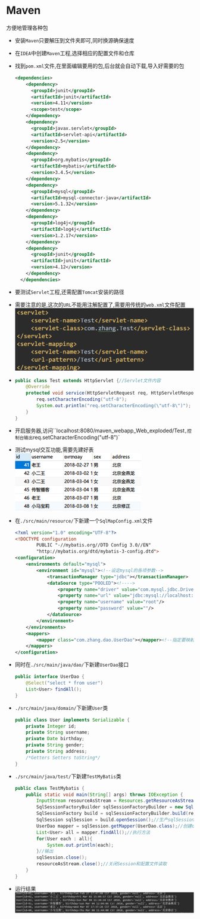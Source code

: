 # Maven

方便地管理各种包

*   安装`Maven`只要解压到文件夹即可,同时换源确保速度

*   在`IDEA`中创建`Maven`工程,选择相应的配置文件和仓库

*   找到`pom.xml`文件,在里面编辑要用的包,后台就会自动下载,导入好需要的包

    ```xml
    <dependencies>
        <dependency>
          <groupId>junit</groupId>
          <artifactId>junit</artifactId>
          <version>4.11</version>
          <scope>test</scope>
        </dependency>
        <dependency>
          <groupId>javax.servlet</groupId>
          <artifactId>servlet-api</artifactId>
          <version>2.5</version>
        </dependency>
        <dependency>
          <groupId>org.mybatis</groupId>
          <artifactId>mybatis</artifactId>
          <version>3.4.5</version>
        </dependency>
        <dependency>
          <groupId>mysql</groupId>
          <artifactId>mysql-connector-java</artifactId>
          <version>5.1.32</version>
        </dependency>
        <dependency>
          <groupId>log4j</groupId>
          <artifactId>log4j</artifactId>
          <version>1.2.17</version>
        </dependency>
        <dependency>
          <groupId>junit</groupId>
          <artifactId>junit</artifactId>
          <version>4.12</version>
        </dependency>
      </dependencies>
    ```

*   要测试`Servlet`工程,还需配置`Tomcat`安装的路径

*   需要注意的是,这次的`URL`不能用注解配置了,需要用传统的`web.xml`文件配置![image-20191104104648080](image-20191104104648080.png)

*   ```java
    public class Test extends HttpServlet {//Servlet文件内容
        @Override
        protected void service(HttpServletRequest req, HttpServletResponse resp) throws ServletException, IOException {
            req.setCharacterEncoding("utf-8");
            System.out.println("req.setCharacterEncoding(\"utf-8\")");
        }
    }
    ```

*   开启服务器,访问``localhost:8080/maven_webapp_Web_exploded/Test`,控制台输出`req.setCharacterEncoding("utf-8")`

*   测试mysql交互功能,需要先建好表![image-20191104104951388](image-20191104104951388.png)

*   在`./src/main/resource/`下新建一个`SqlMapConfig.xml`文件

    ```xml
    <?xml version="1.0" encoding="UTF-8"?>
    <!DOCTYPE configuration
            PUBLIC "-//mybatis.org//DTD Config 3.0//EN"
            "http://mybatis.org/dtd/mybatis-3-config.dtd">
    <configuration>
        <environments default="mysql">
            <environment id="mysql"><!--设定mysql的各项参数-->
                <transactionManager type="jdbc"></transactionManager>
                <dataSource type="POOLED"><!---->
                    <property name="driver" value="com.mysql.jdbc.Driver"/>
                    <property name="url" value="jdbc:mysql://localhost:3306/test"/>
                    <property name="username" value="root"/>
                    <property name="password" value=""/>
                </dataSource>
            </environment>
        </environments>
        <mappers>
            <mapper class="com.zhang.dao.UserDao"></mapper><!--指定要映射的接口-->
        </mappers>
    </configuration>
    ```

*   同时在`./src/main/java/dao/`下新建`UserDao`接口

    ```java
    public interface UserDao {
        @Select("select * from user")
        List<User> findAll();
    }
    ```

*   `./src/main/java/domain/`下新建`User`类

    ```java
    public class User implements Serializable {
        private Integer id;
        private String username;
        private Date birthday;
        private String gender;
        private String address;
        /*Getters Setters toString*/
    }
    ```

*   `./src/main/java/test/`下新建`TestMyBatis`类

    ```java
    public class TestMybatis {
        public static void main(String[] args) throws IOException {
            InputStream resourceAsStream = Resources.getResourceAsStream("SqlMapConfig.xml");//读取配置文件
            SqlSessionFactoryBuilder sqlSessionFactoryBuilder = new SqlSessionFactoryBuilder();
            SqlSessionFactory build = sqlSessionFactoryBuilder.build(resourceAsStream);//创建SqlSession工厂
            SqlSession sqlSession = build.openSession();//生产sqlSession对象
            UserDao mapper = sqlSession.getMapper(UserDao.class);//创建dao对象
            List<User> all = mapper.findAll();//执行方法
            for(User each : all){
                System.out.println(each);
            }//输出
            sqlSession.close();
            resourceAsStream.close();//关闭Session和配置文件读取
        }
    }
    ```

*   运行结果![image-20191104105636897](image-20191104105636897.png)